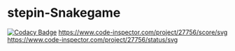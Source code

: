 # stepin-Snakegame

[![Codacy Badge](https://api.codacy.com/project/badge/Grade/9113f8d6061646c3b0027b34ec5205fd)](https://app.codacy.com/gh/Rameshbommani/stepin-Snakegame?utm_source=github.com&utm_medium=referral&utm_content=Rameshbommani/stepin-Snakegame&utm_campaign=Badge_Grade_Settings)
https://www.code-inspector.com/project/27756/score/svg
https://www.code-inspector.com/project/27756/status/svg
